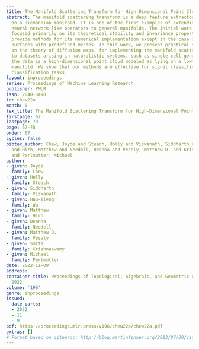 ```yaml
---
title: The Manifold Scattering Transform for High-Dimensional Point Cloud Data
abstract: The manifold scattering transform is a deep feature extractor for data defined
  on a Riemannian manifold. It is one of the first examples of extending convolutional
  neural network-like operators to general manifolds. The initial work on this model
  focused primarily on its theoretical stability and invariance properties but did  not
  provide methods for its numerical implementation except in the case of two-dimensional
  surfaces with predefined meshes. In this work, we present practical schemes,  based
  on the theory of diffusion maps, for implementing the manifold scattering transform
  to datasets arising in naturalistic systems, such as single cell genetics, where
  the data is a high-dimensional point cloud modeled as lying on a low-dimensional
  manifold. We show that our methods are effective for signal classification and manifold
  classification tasks.
layout: inproceedings
series: Proceedings of Machine Learning Research
publisher: PMLR
issn: 2640-3498
id: chew22a
month: 0
tex_title: The Manifold Scattering Transform for High-Dimensional Point Cloud Data
firstpage: 67
lastpage: 78
page: 67-78
order: 67
cycles: false
bibtex_author: Chew, Joyce and Steach, Holly and Viswanath, Siddharth and Wu, Hau-Tieng
  and Hirn, Matthew and Needell, Deanna and Vesely, Matthew D. and Krishnaswamy, Smita
  and Perlmutter, Michael
author:
- given: Joyce
  family: Chew
- given: Holly
  family: Steach
- given: Siddharth
  family: Viswanath
- given: Hau-Tieng
  family: Wu
- given: Matthew
  family: Hirn
- given: Deanna
  family: Needell
- given: Matthew D.
  family: Vesely
- given: Smita
  family: Krishnaswamy
- given: Michael
  family: Perlmutter
date: 2022-11-09
address:
container-title: Proceedings of Topological, Algebraic, and Geometric Learning Workshops
  2022
volume: '196'
genre: inproceedings
issued:
  date-parts:
  - 2022
  - 11
  - 9
pdf: https://proceedings.mlr.press/v196/chew22a/chew22a.pdf
extras: []
# Format based on citeproc: http://blog.martinfenner.org/2013/07/30/citeproc-yaml-for-bibliographies/
---
```

